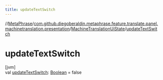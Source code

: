 ```yaml
---
title: updateTextSwitch
---
```

//[MetaPhrase](../../../index.html)/[com.github.diegoberaldin.metaphrase.feature.translate.panel.machinetranslation.presentation](../index.html)/[MachineTranslationUiState](index.html)/[updateTextSwitch](update-text-switch.html)



# updateTextSwitch



[jvm]\
val [updateTextSwitch](update-text-switch.html): [Boolean](https://kotlinlang.org/api/latest/jvm/stdlib/kotlin/-boolean/index.html) = false




